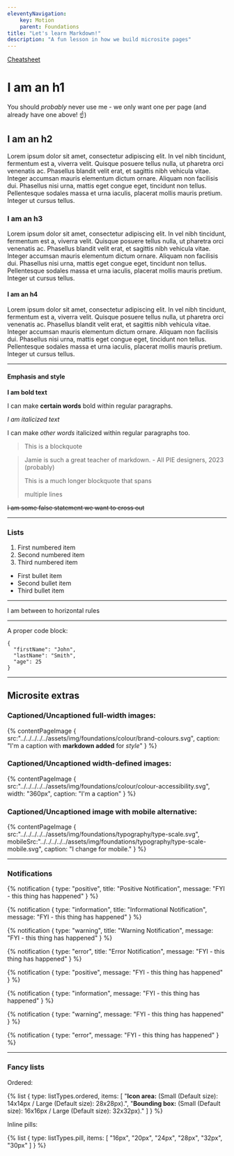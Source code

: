 ```yaml
---
eleventyNavigation:
    key: Motion
    parent: Foundations
title: "Let's learn Markdown!"
description: "A fun lesson in how we build microsite pages"
---
```


[Cheatsheet](https://www.markdownguide.org/basic-syntax/)

# I am an h1

You should _probably_ never use me - we only want one per page (and already have one above! ☝️)

## I am an h2

Lorem ipsum dolor sit amet, consectetur adipiscing elit. In vel nibh tincidunt, fermentum est a, viverra velit. Quisque posuere tellus nulla, ut pharetra orci venenatis ac. Phasellus blandit velit erat, et sagittis nibh vehicula vitae. Integer accumsan mauris elementum dictum ornare. Aliquam non facilisis dui. Phasellus nisi urna, mattis eget congue eget, tincidunt non tellus. Pellentesque sodales massa et urna iaculis, placerat mollis mauris pretium. Integer ut cursus tellus.

### I am an h3

Lorem ipsum dolor sit amet, consectetur adipiscing elit. In vel nibh tincidunt, fermentum est a, viverra velit. Quisque posuere tellus nulla, ut pharetra orci venenatis ac. Phasellus blandit velit erat, et sagittis nibh vehicula vitae. Integer accumsan mauris elementum dictum ornare. Aliquam non facilisis dui. Phasellus nisi urna, mattis eget congue eget, tincidunt non tellus. Pellentesque sodales massa et urna iaculis, placerat mollis mauris pretium. Integer ut cursus tellus.

#### I am an h4
Lorem ipsum dolor sit amet, consectetur adipiscing elit. In vel nibh tincidunt, fermentum est a, viverra velit. Quisque posuere tellus nulla, ut pharetra orci venenatis ac. Phasellus blandit velit erat, et sagittis nibh vehicula vitae. Integer accumsan mauris elementum dictum ornare. Aliquam non facilisis dui. Phasellus nisi urna, mattis eget congue eget, tincidunt non tellus. Pellentesque sodales massa et urna iaculis, placerat mollis mauris pretium. Integer ut cursus tellus.

---

#### Emphasis and style

**I am bold text**

I can make **certain words** bold within regular paragraphs.

*I am italicized text*

I can make *other words* italicized within regular paragraphs too.

> This is a blockquote

> Jamie is such a great teacher of markdown. - All PIE designers, 2023 (probably)
>
> This is a much longer blockquote that spans
>
> multiple lines

~~I am some false statement we want to cross out~~

---

### Lists

1. First numbered item
2. Second numbered item
3. Third numbered item

- First bullet item
- Second bullet item
- Third bullet item

---

I am between to horizontal rules

---

A proper code block:

```
{
  "firstName": "John",
  "lastName": "Smith",
  "age": 25
}
```

---

## Microsite extras

### Captioned/Uncaptioned full-width images:
{% contentPageImage {
src:"../../../../../assets/img/foundations/colour/brand-colours.svg",
caption: "I'm a caption with **markdown added** for *style*"
} %}

### Captioned/Uncaptioned width-defined images:
{% contentPageImage {
src:"../../../../../assets/img/foundations/colour/colour-accessibility.svg",
width: "360px",
caption: "I'm a caption"
} %}

### Captioned/Uncaptioned image with mobile alternative:
{% contentPageImage {
    src:"../../../../../assets/img/foundations/typography/type-scale.svg",
    mobileSrc:"../../../../../assets/img/foundations/typography/type-scale-mobile.svg",
    caption: "I change for mobile."
} %}

---

### Notifications
{% notification {
type: "positive",
title: "Positive Notification",
message: "FYI - this thing has happened"
} %}

{% notification {
type: "information",
title: "Informational Notification",
message: "FYI - this thing has happened"
} %}

{% notification {
type: "warning",
title: "Warning Notification",
message: "FYI - this thing has happened"
} %}

{% notification {
type: "error",
title: "Error Notification",
message: "FYI - this thing has happened"
} %}


{% notification {
type: "positive",
message: "FYI - this thing has happened"
} %}

{% notification {
type: "information",
message: "FYI - this thing has happened"
} %}

{% notification {
type: "warning",
message: "FYI - this thing has happened"
} %}

{% notification {
type: "error",
message: "FYI - this thing has happened"
} %}

---

### Fancy lists

Ordered:

{% list {
    type: listTypes.ordered,
    items: [
        "**Icon area:** (Small (Default size): 14x14px / Large (Default size): 28x28px).",
        "**Bounding box:** (Small (Default size): 16x16px / Large (Default size): 32x32px)."
    ]
} %}

Inline pills:

{% list {
    type: listTypes.pill,
    items: [
        "16px",
        "20px",
        "24px",
        "28px",
        "32px",
        "30px"
    ]
} %}

